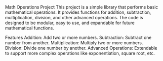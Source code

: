 Math Operations Project
This project is a simple library that performs basic mathematical operations. It provides functions for addition, subtraction, multiplication, division, and other advanced operations. The code is designed to be modular, easy to use, and expandable for future mathematical functions.

Features
Addition: Add two or more numbers.
Subtraction: Subtract one number from another.
Multiplication: Multiply two or more numbers.
Division: Divide one number by another.
Advanced Operations: Extendable to support more complex operations like exponentiation, square root, etc.
